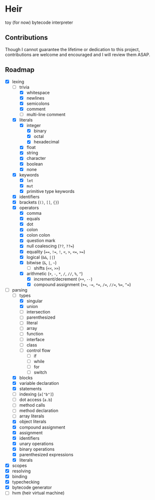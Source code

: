 # Heir
toy (for now) bytecode interpreter

## Contributions
Though I cannot guarantee the lifetime or dedication to this project, contributions are welcome and encouraged and I will review them ASAP.

## Roadmap
- [x] lexing
  - [ ] trivia
    - [x] whitespace
    - [x] newlines
    - [x] semicolons
    - [x] comment
    - [ ] multi-line comment
  - [x] literals
    - [x] integer
      - [x] binary
      - [x] octal
      - [x] hexadecimal
    - [x] float
    - [x] string
    - [x] character
    - [x] boolean
    - [x] none
  - [x] keywords
    - [x] `let`
    - [x] `mut`
    - [x] primitive type keywords
  - [x] identifiers
  - [x] brackets (`()`, `[]`, `{}`)
  - [x] operators
    - [x] comma
    - [x] equals
    - [x] dot
    - [x] colon
    - [x] colon colon
    - [x] question mark
    - [x] null coalescing (`??`, `??=`)
    - [x] equality (`==`, `!=`, `!`, `<`, `>`, `<=`, `>=`)
    - [x] logical (`&&`, `||`) 
    - [x] bitwise (`&`, `|`, `~`) 
        - [ ] shifts (`<<`, `>>`)
    - [x] arithmetic (`+`, `-`, `*`, `/`, `//`, `%`, `^`)
      - [x] increment/decrement (`++`, `--`)
      - [x] compound assignment (`+=`, `-=`, `*=`, `/=`, `//=`, `%=`, `^=`)
- [ ] parsing
    - [ ] types
        - [x] singular
        - [x] union
        - [ ] intersection
        - [ ] parenthesized
        - [ ] literal
        - [ ] array
        - [ ] function
        - [ ] interface
        - [ ] class
      - [ ] control flow
        - [ ] if 
        - [ ] while 
        - [ ] for 
        - [ ] switch
    - [x] blocks
    - [x] variable declaration
    - [x] statements
    - [ ] indexing (`a["b"]`)
    - [ ] dot access (`a.b`)
    - [ ] method calls
    - [ ] method declaration
    - [ ] array literals
    - [x] object literals
    - [x] compound assignment
    - [x] assignment
    - [x] identifiers
    - [x] unary operations
    - [x] binary operations
    - [x] parenthesized expressions
    - [x] literals
- [x] scopes
- [x] resolving
- [x] binding
- [x] typechecking
- [x] bytecode generator
- [ ] hvm (heir virtual machine)